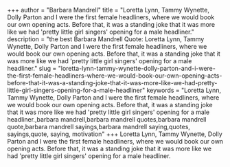 +++
author = "Barbara Mandrell"
title = "Loretta Lynn, Tammy Wynette, Dolly Parton and I were the first female headliners, where we would book our own opening acts. Before that, it was a standing joke that it was more like we had 'pretty little girl singers' opening for a male headliner."
description = "the best Barbara Mandrell Quote: Loretta Lynn, Tammy Wynette, Dolly Parton and I were the first female headliners, where we would book our own opening acts. Before that, it was a standing joke that it was more like we had 'pretty little girl singers' opening for a male headliner."
slug = "loretta-lynn-tammy-wynette-dolly-parton-and-i-were-the-first-female-headliners-where-we-would-book-our-own-opening-acts-before-that-it-was-a-standing-joke-that-it-was-more-like-we-had-pretty-little-girl-singers-opening-for-a-male-headliner"
keywords = "Loretta Lynn, Tammy Wynette, Dolly Parton and I were the first female headliners, where we would book our own opening acts. Before that, it was a standing joke that it was more like we had 'pretty little girl singers' opening for a male headliner.,barbara mandrell,barbara mandrell quotes,barbara mandrell quote,barbara mandrell sayings,barbara mandrell saying,quotes, sayings,quote, saying, motivation"
+++
Loretta Lynn, Tammy Wynette, Dolly Parton and I were the first female headliners, where we would book our own opening acts. Before that, it was a standing joke that it was more like we had 'pretty little girl singers' opening for a male headliner.
